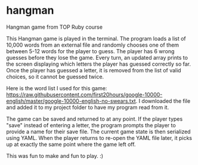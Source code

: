 # hangman
Hangman game from TOP Ruby course

This Hangman game is played in the terminal. The program loads a list of 10,000 words from an external file and randomly chooses one of them between 5-12 words for the player to guess. The player has 6 wrong guesses before they lose the game. Every turn, an updated array prints to the screen displaying which letters the player has guessed correctly so far. Once the player has guessed a letter, it is removed from the list of valid choices, so it cannot be guessed twice.

Here is the word list I used for this game: https://raw.githubusercontent.com/first20hours/google-10000-english/master/google-10000-english-no-swears.txt. I downloaded the file and added it to my project folder to have my program read from it.

The game can be saved and returned to at any point. If the player types "save" instead of entering a letter, the program prompts the player to provide a name for their save file. The current game state is then serialized using YAML. When the player returns to re-open the YAML file later, it picks up at exactly the same point where the game left off. 

This was fun to make and fun to play. :)